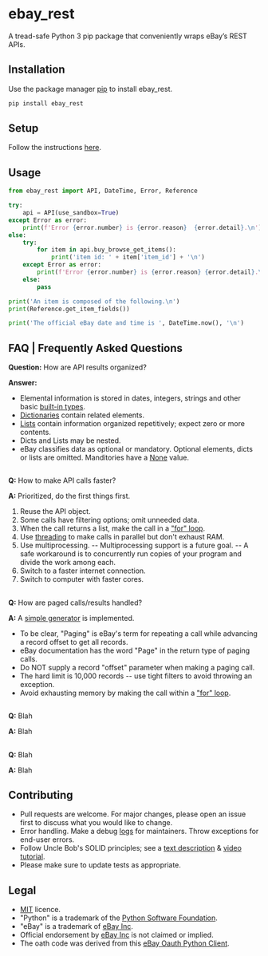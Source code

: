 # ebay_rest
A tread-safe Python 3 pip package that conveniently wraps eBay’s REST APIs.

## Installation

Use the package manager [pip](https://pip.pypa.io/en/stable/) to install ebay_rest.

```bash
pip install ebay_rest
```

## Setup

Follow the instructions [here](https://github.com/matecsaj/ebay_rest/blob/main/tests/ebay_rest_EXAMPLE.json). 

## Usage

```python
from ebay_rest import API, DateTime, Error, Reference

try:
    api = API(use_sandbox=True)
except Error as error:
    print(f'Error {error.number} is {error.reason}  {error.detail}.\n')
else:
    try:
        for item in api.buy_browse_get_items():
            print('item id: ' + item['item_id'] + '\n')
    except Error as error:
        print(f'Error {error.number} is {error.reason} {error.detail}.\n')
    else:
        pass

print('An item is composed of the following.\n')
print(Reference.get_item_fields())

print('The official eBay date and time is ', DateTime.now(), '\n')
```

## FAQ | Frequently Asked Questions

**Question:** How are API results organized?

**Answer:**  
* Elemental information is stored in dates, integers, strings and other basic [built-in types](https://docs.python.org/3/library/stdtypes.html).
* [Dictionaries](https://docs.python.org/3/library/stdtypes.html#dict) contain related elements.
* [Lists](https://docs.python.org/3/library/stdtypes.html#list) contain information organized repetitively; expect zero or more contents.
* Dicts and Lists may be nested.
* eBay classifies data as optional or mandatory. Optional elements, dicts or lists are omitted. Manditories have a [None](https://docs.python.org/3/library/constants.html?highlight=none#None) value.
##
**Q:** How to make API calls faster?

**A:** Prioritized, do the first things first.
1. Reuse the API object.
1. Some calls have filtering options; omit unneeded data.
1. When the call returns a list, make the call in a ["for" loop](https://docs.python.org/3/reference/compound_stmts.html#for). 
1. Use [threading](https://docs.python.org/3/library/threading.html) to make calls in parallel but don't exhaust RAM.
1. Use multiprocessing. -- Multiprocessing support is a future goal. -- A safe workaround is to concurrently run copies of your program and divide the work among each.
1. Switch to a faster internet connection. 
1. Switch to computer with faster cores.
##
**Q:** How are paged calls/results handled? 

**A:** A [simple generator](https://www.python.org/dev/peps/pep-0255/#specification-yield) is implemented.
* To be clear, "Paging" is eBay's term for repeating a call while advancing a record offset to get all records.
* eBay documentation has the word "Page" in the return type of paging calls. 
* Do NOT supply a record "offset" parameter when making a paging call.
* The hard limit is 10,000 records -- use tight filters to avoid throwing an exception.
* Avoid exhausting memory by making the call within a ["for" loop](https://docs.python.org/3/reference/compound_stmts.html#for).
##
**Q:** Blah

**A:** Blah
##
**Q:** Blah

**A:** Blah

## Contributing
* Pull requests are welcome. For major changes, please open an issue first to discuss what you would like to change.
* Error handling. Make a debug [logs](https://docs.python.org/3/library/logging.html?highlight=logging#module-logging) for maintainers. Throw exceptions for end-user errors.
* Follow Uncle Bob's SOLID principles; see a [text description](https://en.wikipedia.org/wiki/SOLID) & [video tutorial](https://www.youtube.com/watch?v=pTB30aXS77U).
* Please make sure to update tests as appropriate.

## Legal
* [MIT](https://github.com/matecsaj/ebay_rest/blob/main/LICENSE) licence.
* "Python" is a trademark of the [Python Software Foundation](https://www.python.org/psf/).
* "eBay" is a trademark of [eBay Inc](https://www.ebay.com).
* Official endorsement by [eBay Inc](https://www.ebay.com) is not claimed or implied.
* The oath code was derived from this [eBay Oauth Python Client](https://github.com/eBay/ebay-oauth-python-client).